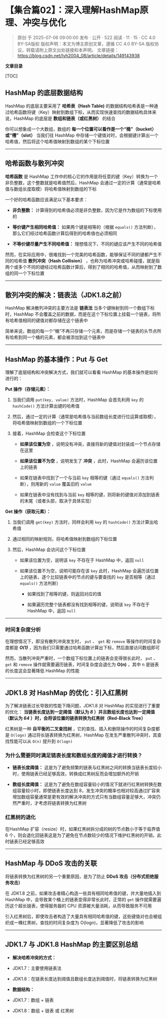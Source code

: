 # 【集合篇02】：深入理解HashMap原理、冲突与优化

> 原创 于 2025-07-06 09:00:00 发布 · 公开 · 522 阅读 · 11 · 15 · CC 4.0 BY-SA版权 版权声明：本文为博主原创文章，遵循 CC 4.0 BY-SA 版权协议，转载请附上原文出处链接和本声明。
> 文章链接：https://blog.csdn.net/lyh2004_08/article/details/149143938

**文章目录**

[TOC]



## HashMap 的底层数据结构

HashMap 的底层主要采用了 **哈希表（Hash Table)** 的数据结构哈希表是一种通过哈希函数将键（Key）映射到数组下标，从而实现快速查找的数据结构具体来说，HashMap 的底层是 **数组和链表（或红黑树）** 的结合

你可以想象成一个大数组，数组的 **每一个位置可以看作是一个“桶”（bucket）或“槽”（slot）** 当我们往 HashMap 中存储一个键值对时，会根据键计算出一个哈希值，然后将这个哈希值映射到数组的某个下标位置

---

## 哈希函数与散列冲突

**哈希函数** 是 HashMap 工作中的核心它的作用是将任意的键（Key）转换为一个非负整数，这个整数就是哈希值然后，HashMap 会通过一定的计算（通常是哈希值与数组长度取模）将哈希值映射到数组的下标

一个好的哈希函数应该满足以下基本要求：

> 

-  **非负整数：** 计算得到的哈希值必须是非负整数，因为它是作为数组的下标使用的

-  **等价键产生相同哈希值：** 如果两个键是相等的（根据 `equals()` 方法判断），那么它们经过哈希函数计算后得到的哈希值也必须相同

-  **不等价键尽量产生不同哈希值：** 理想情况下，不同的键应该产生不同的哈希值

然而，在实际应用中，很难找到一个完美的哈希函数，能够保证不同的键都产生不同的哈希值 **散列冲突（Hash Collision）** ，也称为哈希冲突或哈希碰撞，就是指两个或多个不同的键经过哈希函数计算后，得到了相同的哈希值，从而映射到了数组的同一个下标位置

---

## 散列冲突的解决：链表法（JDK1.8之前）

HashMap 解决散列冲突的主要方法是 **链表法** 当多个键映射到同一个数组下标时，HashMap 不会覆盖之前的数据，而是在这个下标位置上挂载一个链表，将所有哈希值相同的键值对都存储在这个链表中

简单来说，数组的每一个“桶”不再只存储一个元素，而是存储一个链表的头节点所有哈希到同一个桶的元素，都会被添加到这个链表中

---

## HashMap 的基本操作：Put 与 Get

理解了底层结构和冲突解决方式，我们就可以看看 HashMap 的基本操作是如何进行的：

**Put 操作（存储元素）：** 

1. 当我们调用 `put(key, value)` 方法时，HashMap 会首先利用 `key` 的 `hashCode()` 方法计算出键的哈希值

2. 然后，通过一定的计算（通常是哈希值与当前数组长度进行位运算或取模），将哈希值映射到数组的一个下标位置

3. 接着，HashMap 会检查这个下标位置

   -  **如果该位置为空** ，说明没有冲突，直接将新的键值对封装成一个节点存储在这里

   -  **如果该位置不为空** ，说明发生了 **冲突** ，此时，HashMap 会遍历该位置上的链表

     - 如果在链表中找到了一个与当前 `key` 相等的键（通过 `equals()` 方法判断），则用新的 `value` 覆盖旧的 `value` 

     - 如果在链表中没有找到与当前 `key` 相等的键，则将新的键值对添加到链表的末尾（或者头部，取决于具体实现）

**Get 操作（获取元素）：** 

1. 当我们调用 `get(key)` 方法时，同样会利用 `key` 的 `hashCode()` 方法计算出哈希值

2. 通过相同的映射规则，将哈希值映射到数组的下标位置

3. 然后，HashMap 会访问这个下标位置

   - 如果该位置为空，说明该 `key` 不存在于 HashMap 中，返回 `null` 

   - 如果该位置不为空，说明可能存在该 `key` 此时，HashMap 会遍历该位置上的链表，逐个比较链表中的节点的键与要查找的 `key` 是否相等（通过 `equals()` 方法判断）

     - 如果找到了相等的键，则返回对应的值

     - 如果遍历完整个链表都没有找到相等的键，说明该 `key` 不存在于 HashMap 中，返回 `null` 

---

### 时间复杂度分析

在理想情况下，即没有散列冲突发生时， `put` 、 `get` 和 `remove` 等操作的时间复杂度都是 ***O(1)*** ，因为我们只需要通过哈希函数计算出下标，然后直接访问数组即可

然而，当散列冲突严重时，一个数组下标位置上的链表会变得很长此时， `put` 、 `get` 和 `remove` 操作就需要遍历链表，时间复杂度会退化为 **O(n)** ，其中 n 是链表的长度这会显著降低 HashMap 的性能

---

## JDK1.8 对 HashMap 的优化：引入红黑树

为了解决链表过长导致的性能下降问题，JDK1.8 对 HashMap 的实现进行了重要的优化： **当链表长度达到一定阈值（默认为 *8* ）并且数组长度也达到一定阈值（默认为 *64* ）时，会将该位置的链表转换为红黑树（Red-Black Tree）** 

红黑树是一种 **自平衡的二叉查找树** ，它的查找、插入和删除操作的时间复杂度都是 `O(logn)` 通过将长链表转换为红黑树，HashMap 在发生严重散列冲突时，其查找性能可以从 `O(n)` 提升到 `O(logn)` 

### 为什么需要同时满足链表长度和数组长度的阈值才进行转换？

-  **链表长度阈值：** 这是为了避免频繁的链表与红黑树之间的转换当链表长度较小时，使用链表已经足够高效，转换成红黑树反而会增加额外的开销

-  **数组长度阈值：** 这是为了避免在数组容量较小的情况下就进行红黑树转换在数组容量较小时，即使链表长度达到 8，发生冲突的概率也相对较高通过扩容来增加数组容量通常是更有效的解决冲突的方式只有当数组容量足够大，冲突仍然严重时，才考虑将链表转换为红黑树

### 红黑树的退化

在HashMap 扩容（resize）时，如果红黑树拆分成的树的节点数小于等于临界值 6 个，则会退化回链表这是为了避免在节点数较少的情况下维护红黑树的开销，此时链表已经足够高效

---

## HashMap 与 DDoS 攻击的关联

将链表转换为红黑树的另一个重要原因，是为了防止 **DDoS 攻击（分布式拒绝服务攻击）** 

在 JDK1.8 之前，如果攻击者精心构造一些具有相同哈希值的键，并大量地插入到 HashMap 中，会导致某个桶上的链表变得非常长此时，正常的 `get` 操作就需要遍历这个超长链表，使得服务器的 CPU 资源被大量消耗，从而导致服务不可用

引入红黑树后，即使攻击者构造了大量具有相同哈希值的键，这些键值对也会被组织成一棵红黑树，查找的时间复杂度为 O(logn)，显著降低了攻击的影响

---

## JDK1.7 与 JDK1.8 HashMap 的主要区别总结

-  **解决哈希冲突的方式：** 

  - JDK1.7：主要使用链表法

  - JDK1.8：在链表长度达到阈值且数组长度达到阈值时，将链表转换为红黑树

-  **数据结构：** 

  - JDK1.7：数组 + 链表

  - JDK1.8：数组 + 链表 或 红黑树

